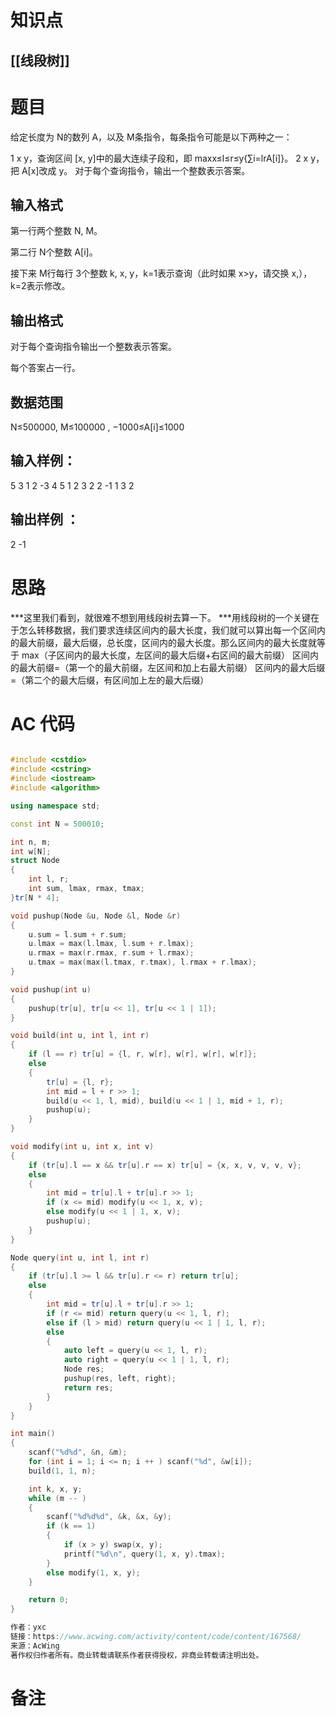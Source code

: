 # 知识点
  ## [[线段树]]
# 题目
 给定长度为 N的数列 A，以及 M条指令，每条指令可能是以下两种之一：

1 x y，查询区间 [x, y]中的最大连续子段和，即 maxx≤l≤r≤y{∑i=lrA[i]}。
2 x y，把 A[x]改成 y。
对于每个查询指令，输出一个整数表示答案。

## 输入格式
第一行两个整数 N, M。

第二行 N个整数 A[i]。

接下来 M行每行 3个整数 k, x, y，k=1表示查询（此时如果 x>y，请交换 x,），k=2表示修改。

## 输出格式
对于每个查询指令输出一个整数表示答案。

每个答案占一行。

## 数据范围
N≤500000, M≤100000
,
−1000≤A[i]≤1000
## 输入样例：
5 3
1 2 -3 4 5
1 2 3
2 2 -1
1 3 2
## 输出样例 ：
2
-1

# 思路
***这里我们看到，就很难不想到用线段树去算一下。
***用线段树的一个关键在于怎么转移数据，我们要求连续区间内的最大长度，我们就可以算出每一个区间内的最大前缀，最大后缀，总长度，区间内的最大长度。那么区间内的最大长度就等于 max（子区间内的最大长度，左区间的最大后缀+右区间的最大前缀）
区间内的最大前缀=（第一个的最大前缀，左区间和加上右最大前缀）
区间内的最大后缀=（第二个的最大后缀，有区间加上左的最大后缀）

# AC 代码
```cpp

#include <cstdio>
#include <cstring>
#include <iostream>
#include <algorithm>

using namespace std;

const int N = 500010;

int n, m;
int w[N];
struct Node
{
    int l, r;
    int sum, lmax, rmax, tmax;
}tr[N * 4];

void pushup(Node &u, Node &l, Node &r)
{
    u.sum = l.sum + r.sum;
    u.lmax = max(l.lmax, l.sum + r.lmax);
    u.rmax = max(r.rmax, r.sum + l.rmax);
    u.tmax = max(max(l.tmax, r.tmax), l.rmax + r.lmax);
}

void pushup(int u)
{
    pushup(tr[u], tr[u << 1], tr[u << 1 | 1]);
}

void build(int u, int l, int r)
{
    if (l == r) tr[u] = {l, r, w[r], w[r], w[r], w[r]};
    else
    {
        tr[u] = {l, r};
        int mid = l + r >> 1;
        build(u << 1, l, mid), build(u << 1 | 1, mid + 1, r);
        pushup(u);
    }
}

void modify(int u, int x, int v)
{
    if (tr[u].l == x && tr[u].r == x) tr[u] = {x, x, v, v, v, v};
    else
    {
        int mid = tr[u].l + tr[u].r >> 1;
        if (x <= mid) modify(u << 1, x, v);
        else modify(u << 1 | 1, x, v);
        pushup(u);
    }
}

Node query(int u, int l, int r)
{
    if (tr[u].l >= l && tr[u].r <= r) return tr[u];
    else
    {
        int mid = tr[u].l + tr[u].r >> 1;
        if (r <= mid) return query(u << 1, l, r);
        else if (l > mid) return query(u << 1 | 1, l, r);
        else
        {
            auto left = query(u << 1, l, r);
            auto right = query(u << 1 | 1, l, r);
            Node res;
            pushup(res, left, right);
            return res;
        }
    }
}

int main()
{
    scanf("%d%d", &n, &m);
    for (int i = 1; i <= n; i ++ ) scanf("%d", &w[i]);
    build(1, 1, n);

    int k, x, y;
    while (m -- )
    {
        scanf("%d%d%d", &k, &x, &y);
        if (k == 1)
        {
            if (x > y) swap(x, y);
            printf("%d\n", query(1, x, y).tmax);
        }
        else modify(1, x, y);
    }

    return 0;
}

作者：yxc
链接：https://www.acwing.com/activity/content/code/content/167568/
来源：AcWing
著作权归作者所有。商业转载请联系作者获得授权，非商业转载请注明出处。
```
# 备注
